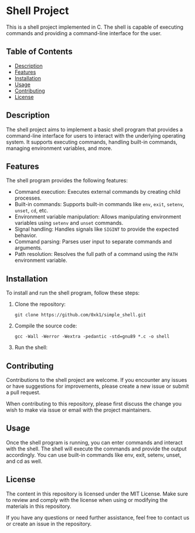 # Shell Project

This is a shell project implemented in C. The shell is capable of executing commands and providing a command-line interface for the user.

## Table of Contents

- [Description](#description)
- [Features](#features)
- [Installation](#installation)
- [Usage](#usage)
- [Contributing](#contributing)
- [License](#license)

## Description

The shell project aims to implement a basic shell program that provides a command-line interface for users to interact with the underlying operating system. It supports executing commands, handling built-in commands, managing environment variables, and more.

## Features

The shell program provides the following features:

- Command execution: Executes external commands by creating child processes.
- Built-in commands: Supports built-in commands like `env`, `exit`, `setenv`, `unset`, `cd`, etc.
- Environment variable manipulation: Allows manipulating environment variables using `setenv` and `unset` commands.
- Signal handling: Handles signals like `SIGINT` to provide the expected behavior.
- Command parsing: Parses user input to separate commands and arguments.
- Path resolution: Resolves the full path of a command using the `PATH` environment variable.

## Installation

To install and run the shell program, follow these steps:

1. Clone the repository:

   ```shell
   git clone https://github.com/0xk1/simple_shell.git
2. Compile the source code:
    ```shell
    gcc -Wall -Werror -Wextra -pedantic -std=gnu89 *.c -o shell
3. Run the shell:

## Contributing

Contributions to the shell project are welcome. If you encounter any issues or have suggestions for improvements, please create a new issue or submit a pull request.

When contributing to this repository, please first discuss the change you wish to make via issue or email with the project maintainers.

## Usage

Once the shell program is running, you can enter commands and interact with the shell. The shell will execute the commands and provide the output accordingly. You can use built-in commands like env, exit, setenv, unset, and cd as well.

## License
The content in this repository is licensed under the MIT License. Make sure to review and comply with the license when using or modifying the materials in this repository.

If you have any questions or need further assistance, feel free to contact us or create an issue in the repository.
